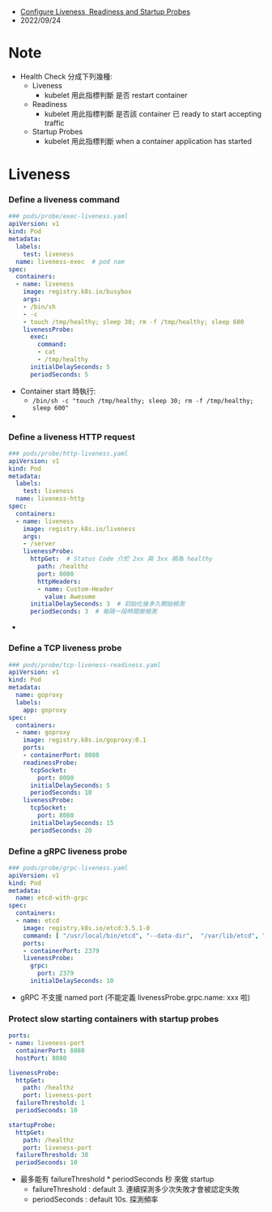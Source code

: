 
- [Configure Liveness, Readiness and Startup Probes](https://kubernetes.io/docs/tasks/configure-pod-container/configure-liveness-readiness-startup-probes/)
- 2022/09/24


# Note

- Health Check 分成下列幾種:
  - Liveness
    - kubelet 用此指標判斷 是否 restart container
  - Readiness
    - kubelet 用此指標判斷 是否該 container 已 ready to start accepting traffic
  - Startup Probes
    - kubelet 用此指標判斷 when a container application has started


# Liveness

### Define a liveness command

```yaml
### pods/probe/exec-liveness.yaml
apiVersion: v1
kind: Pod
metadata:
  labels:
    test: liveness
  name: liveness-exec  # pod nam
spec:
  containers:
  - name: liveness
    image: registry.k8s.io/busybox
    args:
    - /bin/sh
    - -c
    - touch /tmp/healthy; sleep 30; rm -f /tmp/healthy; sleep 600
    livenessProbe:
      exec:
        command:
        - cat
        - /tmp/healthy
      initialDelaySeconds: 5
      periodSeconds: 5
```

- Container start 時執行:
  - `/bin/sh -c "touch /tmp/healthy; sleep 30; rm -f /tmp/healthy; sleep 600"`
- 


### Define a liveness HTTP request

```yaml
### pods/probe/http-liveness.yaml
apiVersion: v1
kind: Pod
metadata:
  labels:
    test: liveness
  name: liveness-http
spec:
  containers:
  - name: liveness
    image: registry.k8s.io/liveness
    args:
    - /server
    livenessProbe:
      httpGet:  # Status Code 介於 2xx 與 3xx 視為 healthy
        path: /healthz
        port: 8080
        httpHeaders:
        - name: Custom-Header
          value: Awesome
      initialDelaySeconds: 3  # 初始化後多久開始檢測
      periodSeconds: 3  # 每隔一段時間做檢測
```

- 


### Define a TCP liveness probe

```yaml
### pods/probe/tcp-liveness-readiness.yaml
apiVersion: v1
kind: Pod
metadata:
  name: goproxy
  labels:
    app: goproxy
spec:
  containers:
  - name: goproxy
    image: registry.k8s.io/goproxy:0.1
    ports:
    - containerPort: 8080
    readinessProbe:
      tcpSocket:
        port: 8080
      initialDelaySeconds: 5
      periodSeconds: 10
    livenessProbe:
      tcpSocket:
        port: 8080
      initialDelaySeconds: 15
      periodSeconds: 20
```


### Define a gRPC liveness probe

```yaml
### pods/probe/grpc-liveness.yaml
apiVersion: v1
kind: Pod
metadata:
  name: etcd-with-grpc
spec:
  containers:
  - name: etcd
    image: registry.k8s.io/etcd:3.5.1-0
    command: [ "/usr/local/bin/etcd", "--data-dir",  "/var/lib/etcd", "--listen-client-urls", "http://0.0.0.0:2379", "--advertise-client-urls", "http://127.0.0.1:2379", "--log-level", "debug"]
    ports:
    - containerPort: 2379
    livenessProbe:
      grpc:
        port: 2379
      initialDelaySeconds: 10
```

- gRPC 不支援 named port (不能定義 livenessProbe.grpc.name: xxx 啦)


### Protect slow starting containers with startup probes

```yaml
ports:
- name: liveness-port
  containerPort: 8080
  hostPort: 8080

livenessProbe:
  httpGet:
    path: /healthz
    port: liveness-port
  failureThreshold: 1
  periodSeconds: 10

startupProbe:
  httpGet:
    path: /healthz
    port: liveness-port
  failureThreshold: 30
  periodSeconds: 10
```

- 最多能有 failureThreshold * periodSeconds 秒 來做 startup
  - failureThreshold : default 3. 連續探測多少次失敗才會被認定失敗
  - periodSeconds : default 10s. 探測頻率

### 